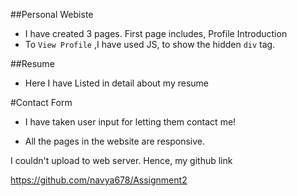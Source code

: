 ##Personal Webiste

* I have created 3 pages. First page includes, Profile Introduction
* To `View Profile` ,I have used JS, to show the hidden `div` tag.

##Resume
* Here I have Listed in detail about my resume

#Contact Form
* I have taken user input for letting them contact me!


* All the pages in the website are responsive.

I couldn't upload to web server. Hence, my github link


https://github.com/navya678/Assignment2


